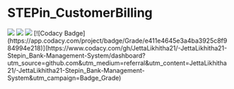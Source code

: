 # STEPin_CustomerBilling
<img src="https://www.code-inspector.com/project/27760/score/svg"/>
<img src="https://www.code-inspector.com/project/27760/status/svg"/>
<img src="https://frontend.code-inspector.com/public/user/github/JettaLikhitha21"/>
[![Codacy Badge](https://app.codacy.com/project/badge/Grade/e411e4645e3a4ba3925c8f984994e218)](https://www.codacy.com/gh/JettaLikhitha21/-JettaLikhitha21-Stepin_Bank-Management-System/dashboard?utm_source=github.com&amp;utm_medium=referral&amp;utm_content=JettaLikhitha21/-JettaLikhitha21-Stepin_Bank-Management-System&amp;utm_campaign=Badge_Grade)
